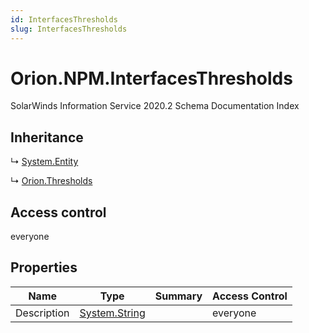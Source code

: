 ```yaml
---
id: InterfacesThresholds
slug: InterfacesThresholds
---
```


# Orion.NPM.InterfacesThresholds

SolarWinds Information Service 2020.2 Schema Documentation Index

## Inheritance

↳ [System.Entity](./../System/Entity)

↳ [Orion.Thresholds](./../Orion/Thresholds)

## Access control

everyone

## Properties

| Name | Type | Summary | Access Control |
| ------ | ------ | ------ | ------ |
| Description | [System.String](https://docs.microsoft.com/en-us/dotnet/api/system.string) |  | everyone |

